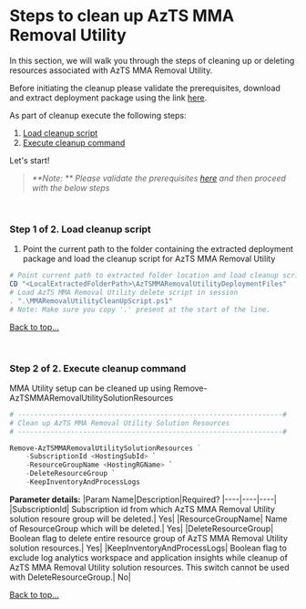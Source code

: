 # **Steps to clean up AzTS MMA Removal Utility**

In this section, we will walk you through the steps of cleaning up or deleting resources associated with AzTS MMA Removal Utility.

Before initiating the cleanup please validate the prerequisites, download and extract deployment package using the link [here](./Prerequisites.md).

As part of cleanup execute the following steps:

1. [Load cleanup script](#step-1-of-2-load-cleanup-script)
3. [Execute cleanup command](#step-2-of-2-execute-cleanup-command)

Let's start!

> _**Note: ** Please validate the prerequisites [here](./Prerequisites.md) and then proceed with the below steps_

<br/>

### **Step 1 of 2. Load cleanup script**
 
 1. Point the current path to the folder containing the extracted deployment package and load the cleanup script for AzTS MMA Removal Utility <br/>

  ``` PowerShell
  # Point current path to extracted folder location and load cleanup script from the deployment folder 
  CD "<LocalExtractedFolderPath>\AzTSMMARemovalUtilityDeploymentFiles"
  # Load AzTS MMA Removal Utility delete script in session
  . ".\MMARemovalUtilityCleanUpScript.ps1"
  # Note: Make sure you copy '.' present at the start of the line.
  ```
[Back to top…](#steps-to-clean-up-azts-mma-removal-utility)

<br/>

### **Step 2 of 2. Execute cleanup command**  
MMA Utility setup can be cleaned up using Remove-AzTSMMARemovalUtilitySolutionResources

``` PowerShell
# -----------------------------------------------------------------#
# Clean up AzTS MMA Removal Utility Solution Resources
# -----------------------------------------------------------------#

Remove-AzTSMMARemovalUtilitySolutionResources ` 
    -SubscriptionId <HostingSubId> `
    -ResourceGroupName <HostingRGName> `
    -DeleteResourceGroup `
    -KeepInventoryAndProcessLogs

```

**Parameter details:**
|Param Name|Description|Required?
|----|----|----|
|SubscriptionId| Subscription id from which AzTS MMA Removal Utility solution resoure group will be deleted.| Yes|
|ResourceGroupName| Name of ResourceGroup which will be deleted.| Yes|
|DeleteResourceGroup| Boolean flag to delete entire resource group of AzTS MMA Removal Utility solution resources.| Yes|
|KeepInventoryAndProcessLogs| Boolean flag to exclude log analytics workspace and application insights while cleanup of AzTS MMA Removal Utility solution resources. This switch cannot be used with DeleteResourceGroup.| No|

[Back to top…](#steps-to-clean-up-azts-mma-removal-utility)

<br/>